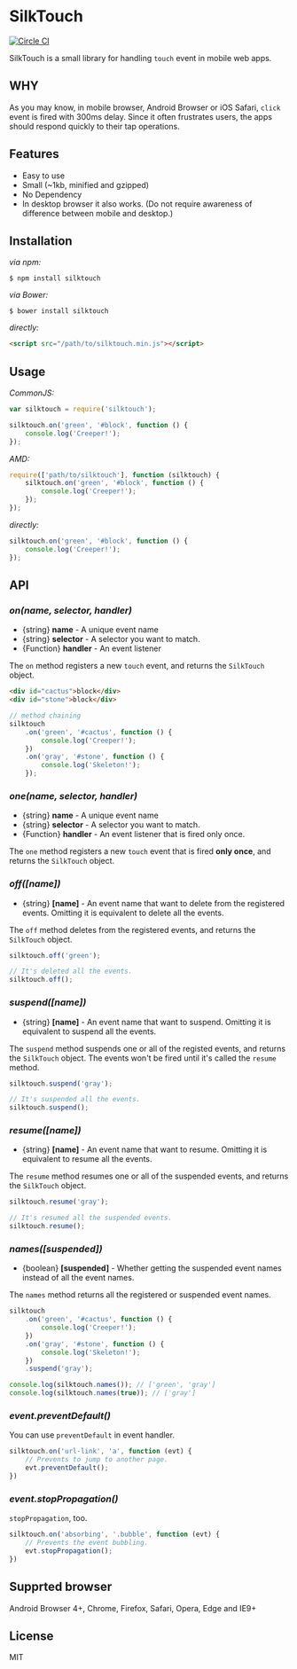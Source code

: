 # SilkTouch
[![Circle CI](https://circleci.com/gh/knowledgecode/silktouch.svg?style=shield)](https://circleci.com/gh/knowledgecode/silktouch)  

SilkTouch is a small library for handling `touch` event in mobile web apps.

## WHY
As you may know, in mobile browser, Android Browser or iOS Safari, `click` event is fired with 300ms delay. Since it often frustrates users, the apps should respond quickly to their tap operations.

## Features
- Easy to use
- Small (~1kb, minified and gzipped)
- No Dependency
- In desktop browser it also works. (Do not require awareness of difference between mobile and desktop.)

## Installation
*via npm:*
``` shell
$ npm install silktouch
```

*via Bower:*
``` shell
$ bower install silktouch
```

*directly:*
``` html
<script src="/path/to/silktouch.min.js"></script>
```

## Usage
*CommonJS:*
```javascript
var silktouch = require('silktouch');

silktouch.on('green', '#block', function () {
    console.log('Creeper!');
});
```

*AMD:*
```javascript
require(['path/to/silktouch'], function (silktouch) {
    silktouch.on('green', '#block', function () {
        console.log('Creeper!');
    });
});
```

*directly:*
```javascript
silktouch.on('green', '#block', function () {
    console.log('Creeper!');
});
```

## API
### *on(name, selector, handler)*
- {string} **name** - A unique event name
- {string} **selector** - A selector you want to match.
- {Function} **handler** - An event listener

The `on` method registers a new `touch` event, and returns the `SilkTouch` object.
```html
<div id="cactus">block</div>
<div id="stone">block</div>
```
```javascript
// method chaining
silktouch
    .on('green', '#cactus', function () {
        console.log('Creeper!');
    })
    .on('gray', '#stone', function () {
        console.log('Skeleton!');
    });
```

### *one(name, selector, handler)*
- {string} **name** - A unique event name
- {string} **selector** - A selector you want to match.
- {Function} **handler** - An event listener that is fired only once.

The `one` method registers a new `touch` event that is fired **only once**, and returns the `SilkTouch` object.

### *off([name])*
- {string} **[name]** - An event name that want to delete from the registered events. Omitting it is equivalent to delete all the events.

The `off` method deletes from the registered events, and returns the `SilkTouch` object.

```javascript
silktouch.off('green');

// It's deleted all the events.
silktouch.off();
```

### *suspend([name])*
- {string} **[name]** - An event name that want to suspend. Omitting it is equivalent to suspend all the events.

The `suspend` method suspends one or all of the registed events, and returns the `SilkTouch` object. The events won't be fired until it's called the `resume` method.

```javascript
silktouch.suspend('gray');

// It's suspended all the events.
silktouch.suspend();
```

### *resume([name])*
- {string} **[name]** - An event name that want to resume. Omitting it is equivalent to resume all the events.

The `resume` method resumes one or all of the suspended events, and returns the `SilkTouch` object.

```javascript
silktouch.resume('gray');

// It's resumed all the suspended events.
silktouch.resume();
```

### *names([suspended])*
- {boolean} **[suspended]** - Whether getting the suspended event names instead of all the event names.

The `names` method returns all the registered or suspended event names.

```javascript
silktouch
    .on('green', '#cactus', function () {
        console.log('Creeper!');
    })
    .on('gray', '#stone', function () {
        console.log('Skeleton!');
    })
    .suspend('gray');

console.log(silktouch.names()); // ['green', 'gray']
console.log(silktouch.names(true)); // ['gray']
```

### *event.preventDefault()*

You can use `preventDefault` in event handler.

```javascript
silktouch.on('url-link', 'a', function (evt) {
    // Prevents to jump to another page.
    evt.preventDefault();
})
```

### *event.stopPropagation()*

`stopPropagation`, too.

```javascript
silktouch.on('absorbing', '.bubble', function (evt) {
    // Prevents the event bubbling.
    evt.stopPropagation();
})
```

## Supprted browser
Android Browser 4+, Chrome, Firefox, Safari, Opera, Edge and IE9+

## License
MIT

